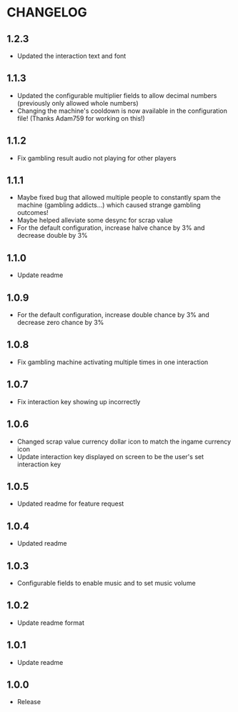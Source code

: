 # CHANGELOG

## 1.2.3
- Updated the interaction text and font

## 1.1.3
- Updated the configurable multiplier fields to allow decimal numbers (previously only allowed whole numbers)
- Changing the machine's cooldown is now available in the configuration file! (Thanks Adam759 for working on this!)

## 1.1.2
- Fix gambling result audio not playing for other players

## 1.1.1
- Maybe fixed bug that allowed multiple people to constantly spam the machine (gambling addicts...) which caused strange gambling outcomes!
- Maybe helped alleviate some desync for scrap value
- For the default configuration, increase halve chance by 3% and decrease double by 3%

## 1.1.0
- Update readme

## 1.0.9
- For the default configuration, increase double chance by 3% and decrease zero chance by 3%

## 1.0.8
- Fix gambling machine activating multiple times in one interaction

## 1.0.7
- Fix interaction key showing up incorrectly

## 1.0.6

- Changed scrap value currency dollar icon to match the ingame currency icon
- Update interaction key displayed on screen to be the user's set interaction key

## 1.0.5

- Updated readme for feature request

## 1.0.4

- Updated readme

## 1.0.3

- Configurable fields to enable music and to set music volume

## 1.0.2

- Update readme format

## 1.0.1

- Update readme

## 1.0.0

- Release
